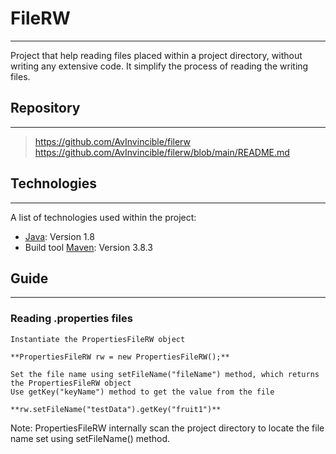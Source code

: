 # FileRW
***
Project that help reading files placed within a project directory, without writing any extensive code. 
It simplify the process of reading the writing files.

## Repository 
***
> https://github.com/AvInvincible/filerw <br>
> https://github.com/AvInvincible/filerw/blob/main/README.md

## Technologies
***
A list of technologies used within the project:
* [Java](https://www.java.com/en/): Version 1.8
* Build tool [Maven](http://maven.apache.org/): Version 3.8.3

## Guide
***
### Reading .properties files
```
Instantiate the PropertiesFileRW object 

**PropertiesFileRW rw = new PropertiesFileRW();**

Set the file name using setFileName("fileName") method, which returns the PropertiesFileRW object
Use getKey("keyName") method to get the value from the file

**rw.setFileName("testData").getKey("fruit1")**
```
Note: PropertiesFileRW internally scan the project directory to locate the file name set using setFileName() method.